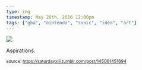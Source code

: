 ```yaml
---
type: img
timestamp: May 28th, 2016 12:00pm
tags: ["gba", "nintendo", "sonic", "idea", "art"]
---
```

<img src="https://saturdayxiii.github.io/media/145061451694.jpg"/>
                                                                                          
Aspirations.
 
                                    
                
                
                
                
                                
<small>source: https://saturdayxiii.tumblr.com/post/145061451694</small>